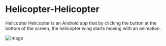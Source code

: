 # Helicopter-Helicopter
Helicopter Helicopter is an Android app that by clicking the button at the bottom of the screen, the helicopter wing starts moving with an animation. 


![image](https://user-images.githubusercontent.com/88787993/220148151-d34dea1c-032c-422c-ad03-8fa5a295c26c.png)


